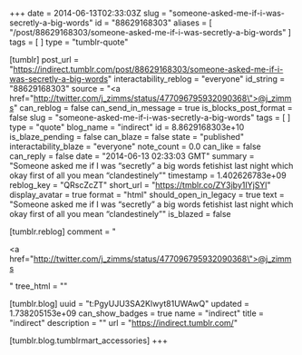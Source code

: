 +++
date = 2014-06-13T02:33:03Z
slug = "someone-asked-me-if-i-was-secretly-a-big-words"
id = "88629168303"
aliases = [ "/post/88629168303/someone-asked-me-if-i-was-secretly-a-big-words" ]
tags = [ ]
type = "tumblr-quote"

[tumblr]
post_url = "https://indirect.tumblr.com/post/88629168303/someone-asked-me-if-i-was-secretly-a-big-words"
interactability_reblog = "everyone"
id_string = "88629168303"
source = "<a href=\"http://twitter.com/j_zimms/status/477096795932090368\">@j_zimms</a>"
can_reblog = false
can_send_in_message = true
is_blocks_post_format = false
slug = "someone-asked-me-if-i-was-secretly-a-big-words"
tags = [ ]
type = "quote"
blog_name = "indirect"
id = 8.8629168303e+10
is_blaze_pending = false
can_blaze = false
state = "published"
interactability_blaze = "everyone"
note_count = 0.0
can_like = false
can_reply = false
date = "2014-06-13 02:33:03 GMT"
summary = "Someone asked me if I was “secretly” a big words fetishist last night which okay first of all you mean “clandestinely”"
timestamp = 1.402626783e+09
reblog_key = "QRscZcZT"
short_url = "https://tmblr.co/ZY3jby1IYjSYl"
display_avatar = true
format = "html"
should_open_in_legacy = true
text = "Someone asked me if I was &ldquo;secretly&rdquo; a big words fetishist last night which okay first of all you mean &ldquo;clandestinely&rdquo;"
is_blazed = false

[tumblr.reblog]
comment = "<p><a href=\"http://twitter.com/j_zimms/status/477096795932090368\">@j_zimms</a></p>"
tree_html = ""

[tumblr.blog]
uuid = "t:PgyUJU3SA2Klwyt81UWAwQ"
updated = 1.738205153e+09
can_show_badges = true
name = "indirect"
title = "indirect"
description = ""
url = "https://indirect.tumblr.com/"

[tumblr.blog.tumblrmart_accessories]
+++
